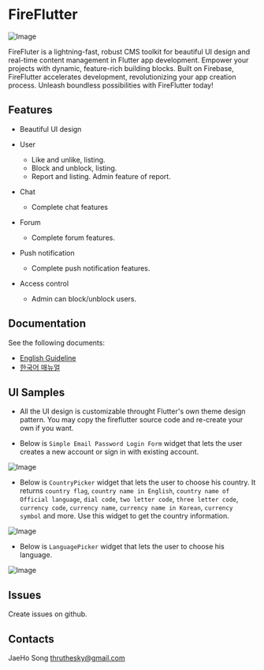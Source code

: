 # FireFlutter


![Image](https://github.com/thruthesky/fireflutter/blob/main/docs/assets/images/fireflutter_title_image.png?raw=true)

FireFluter is a lightning-fast, robust CMS toolkit for beautiful UI design and real-time content management in Flutter app development. Empower your projects with dynamic, feature-rich building blocks. Built on Firebase, FireFlutter accelerates development, revolutionizing your app creation process. Unleash boundless possibilities with FireFlutter today!

## Features

- Beautiful UI design

- User
  - Like and unlike, listing.
  - Block and unblock, listing.
  - Report and listing. Admin feature of report.

- Chat
  - Complete chat features

- Forum
  - Complete forum features.

- Push notification
  - Complete push notification features.

- Access control
  - Admin can block/unblock users.



## Documentation

See the following documents:

- [English Guideline](https://thruthesky.github.io/fireflutter/english/)
- [한국어 매뉴얼](https://thruthesky.github.io/fireflutter/korean/)

## UI Samples

- All the UI design is customizable throught Flutter's own theme design pattern. You may copy the fireflutter source code and re-create your own if you want.

- Below is `Simple Email Password Login Form` widget that lets the user creates a new account or sign in with existing account.

![Image](https://github.com/thruthesky/fireflutter/blob/main/docs/assets/images/simple_email_password_login_form.jpg?raw=true)


- Below is `CountryPicker` widget that lets the user to choose his country. It returns `country flag`, `country name in English`, `country name of Official language`, `dial code`, `two letter code`, `three letter code`, `currency code`, `currency name`, `currency name in Korean`, `currency symbol` and more. Use this widget to get the country information.

![Image](https://github.com/thruthesky/fireflutter/blob/main/docs/assets/images/country_picker.jpg?raw=true)



- Below is `LanguagePicker` widget that lets the user to choose his language.

![Image](https://github.com/thruthesky/fireflutter/blob/main/docs/assets/images/language_picker.jpg?raw=true)


## Issues

Create issues on github.


## Contacts

JaeHo Song
thruthesky@gmail.com

